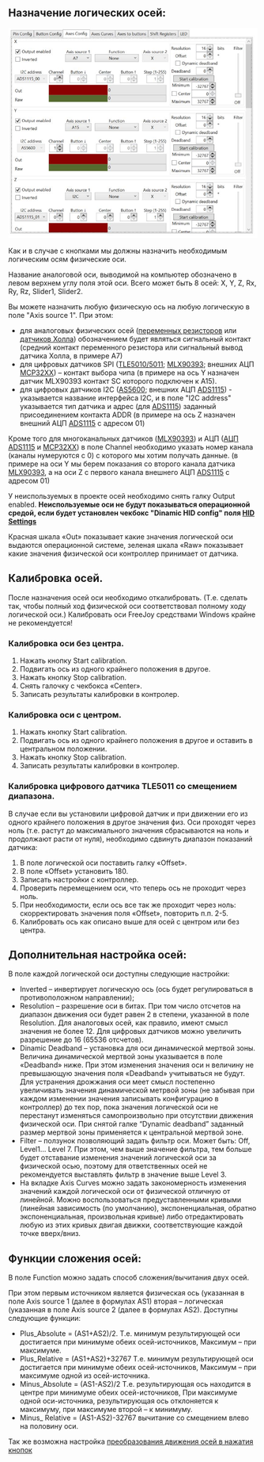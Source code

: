 ## Назначение логических осей:

![](https://github.com/FreeJoy-Team/FreeJoyConfigurator/blob/master/images/rus_guide/A2.jpg)
 
Как и в случае с кнопками мы должны назначить необходимым логическим осям физические оси.

Название аналоговой оси, выводимой на компьютер обозначено в левом верхнем углу поля этой оси. Всего может быть 8 осей: X, Y, Z, Rx, Ry, Rz, Slider1, Slider2.

Вы можете назначить любую физическую ось на любую логическую в поле "Axis source 1". При этом:
* для аналоговых физических осей ([переменных резисторов](https://github.com/FreeJoy-Team/FreeJoyConfigurator/wiki/Подключение-переменных-резисторов) или  [датчиков Холла](https://github.com/FreeJoy-Team/FreeJoyConfigurator/wiki/Подключение-датчиков-Холла)) обозначением будет являться сигнальный контакт (средний контакт переменного резистора или сигнальный вывод датчика Холла, в примере А7)
* для цифровых датчиков SPI ([TLE5010/5011](https://github.com/FreeJoy-Team/FreeJoyConfigurator/wiki/Подключение-датчиков-TLE5010-5011); [MLX90393](https://github.com/FreeJoy-Team/FreeJoyConfigurator/wiki/Подключение-датчиков-MLX90393); внешних АЦП  [MCP32XX](https://github.com/FreeJoy-Team/FreeJoyConfigurator/wiki/Подключение-аналоговых-датчиков-через-внешний-АЦП-MCP32XX)) – контакт выбора чипа (в примере на ось Y назначен датчик MLX90393 контакт SC которого подключен к А15).
* для цифровых датчиков I2C ([AS5600](https://github.com/FreeJoy-Team/FreeJoyConfigurator/wiki/Подключение-датчика-AS5600); внешних АЦП [ADS1115](https://github.com/FreeJoy-Team/FreeJoyConfigurator/wiki/Подключение-аналоговых-датчиков-через-внешний-АЦП-ADS1115)) - указывается название интерфейса I2C, и в поле "I2C address" указывается тип датчика и адрес (для  [ADS1115](https://github.com/FreeJoy-Team/FreeJoyConfigurator/wiki/Подключение-аналоговых-датчиков-через-внешний-АЦП-ADS1115)) заданный присоединением контакта ADDR (в примере на ось Z назначен внешний АЦП [ADS1115](https://github.com/FreeJoy-Team/FreeJoyConfigurator/wiki/Подключение-аналоговых-датчиков-через-внешний-АЦП-ADS1115) с адресом 01)

Кроме того для многоканальных датчиков ([MLX90393](https://github.com/FreeJoy-Team/FreeJoyConfigurator/wiki/Подключение-датчиков-MLX90393)) и АЦП ([АЦП ADS1115](https://github.com/FreeJoy-Team/FreeJoyConfigurator/wiki/Подключение-аналоговых-датчиков-через-внешний-АЦП-ADS1115) и  [MCP32XX](https://github.com/FreeJoy-Team/FreeJoyConfigurator/wiki/Подключение-аналоговых-датчиков-через-внешний-АЦП-MCP32XX)) в поле Channel необходимо указать номер канала (каналы нумеруются с 0) с которого мы хотим получать данные. (в примере на оси Y мы берем показания со второго канала датчика [MLX90393](https://github.com/FreeJoy-Team/FreeJoyConfigurator/wiki/Подключение-датчиков-MLX90393), а на оси Z с первого канала внешнего АЦП [ADS1115](https://github.com/FreeJoy-Team/FreeJoyConfigurator/wiki/Подключение-аналоговых-датчиков-через-внешний-АЦП-ADS1115) с адресом 01)

У неиспользуемых в проекте осей необходимо снять галку Output enabled.
**Неиспользуемые оси не будут показываться операционной средой, если будет установлен чекбокс "Dinamic HID config" поля [HID Settings](https://github.com/FreeJoy-Team/FreeJoyConfigurator/wiki/Продвинутые-настройки)**

Красная шкала «Out» показывает какие значения логической оси выдаются операционной системе, зеленая шкала «Raw» показывает какие значения физической оси контроллер принимает от датчика.
## Калибровка осей.
После назначения осей оси необходимо откалибровать. (Т.е. сделать так, чтобы полный ход физической оси соответствовал полному ходу логической оси.) Калибровать оси FreeJoy средствами Windows крайне не рекомендуется!
### Калибровка оси без центра.
1. Нажать кнопку Start calibration.
1. Подвигать ось из одного крайнего положения в другое.
1. Нажать кнопку Stop calibration.
1. Снять галочку с чекбокса «Center».
1. Записать результаты калибровки в контролер.
### Калибровка оси с центром.
1. Нажать кнопку Start calibration.
1. Подвигать ось из одного крайнего положения в другое и оставить в центральном положении.
1. Нажать кнопку Stop calibration.
1. Записать результаты калибровки в контролер.
### Калибровка цифрового датчика TLE5011 со смещением диапазона.
В случае если вы установили цифровой датчик и при движении его из одного крайнего положения в другое значения физ. Оси проходят через ноль (т.е. растут до максимального значения сбрасываются на ноль и продолжают расти от нуля), необходимо сдвинуть диапазон показаний датчика:
1. В поле логической оси поставить галку «Offset».
1. В поле «Offset» установить 180.
1. Записать настройки с контроллер.
1. Проверить перемещением оси, что теперь ось не проходит через ноль.
1. При необходимости, если ось все так же проходит через ноль: скорректировать значения поля «Offset», повторить п.п. 2-5.
1. Калибровать ось как описано выше для осей с центром или без центра.
## Дополнительная настройка осей:
В поле каждой логической оси доступны следующие настройки:
* Inverted – инвертирует логическую ось (ось будет регулироваться в противоположном направлении);
* Resolution – разрешение оси в битах. При том число отсчетов на диапазон движения оси будет равен 2 в степени, указанной в поле Resolution. Для аналоговых осей, как правило, имеют смысл значения не более 12. Для цифровых датчиков можно увеличить разрешение до 16 (65536 отсчетов).
* Dinamic Deadband – установка для оси динамической мертвой зоны. Величина динамической мертвой зоны указывается в поле «Deadband» ниже. При этом изменения значения оси н величину не превышающую значения поля «Deadband» учитываться не будут. Для устранения дрожжания оси меет смысл постепенно увеличивать значения динамической метрвой зоны (не забывая при каждом изменении значения записывать конфигурацию в контроллер) до тех пор, пока значения логической оси не перестанут изменяться самопроизвольно при отсутствии движения физической оси. При снятой галке “Dynamic deadband” заданный размер мертвой зоны применяется к центральной мертвой зоне.
* Filter – ползунок позволяющий задать фильтр оси. Может быть: Off, Level1… Level 7. При этом, чем выше значение фильтра, тем больше будет отставание изменения значений логической оси за физической осью, поэтому для ответственных осей не рекомендуется выставлять фильтр в значение выше Level 3.
* На вкладке Axis Curves можно задать закономерность изменения значений каждой логической оси от физической отличную от линейной. Можно воспользоваться предуставленными кривыми (линейная зависимость (по умолчанию), экспоненциальная, обратно экспоненциальная, произвольная кривые) либо отредактировать любую из этих кривых двигая движки, соответствующие каждой точке вверх/вниз.
## Функции сложения осей:
В поле Function можно задать способ сложения/вычитания двух осей.

При этом первым источником является физическая ось (указанная в поле Axis source 1 (далее в формулах AS1) вторая – логическая (указанная в поле Axis source 2 (далее в формулах AS2).
Доступны следующие функции:
* Plus_Absolute = (AS1+AS2)/2. Т.е. минимум результирующей оси достигается при минимуме обеих осей-источников, Максимум – при максимуме.
* Plus_Relative = (AS1+AS2)+32767 Т.е. минимум результирующей оси достигается при минимуме обеих осей-источников, Максимум – при максимуме одной из осей-источника.
* Minus_Absolute = (AS1-AS2)/2 Т.е. результирующая ось находится в центре при минимуме обеих осей-источников, При максимуме одной оси-источника, результирующая ось отклоняется к максимуму, при максимуме второй – к минимуму.
* Minus_ Relative = (AS1-AS2)-32767 вычитание со смещением влево на половину оси.

Так же возможна настройка [преобразования движения осей в нажатия кнопок](https://github.com/FreeJoy-Team/FreeJoyConfigurator/wiki/Преобразование-движения-осей-в-нажатия-кнопок)
